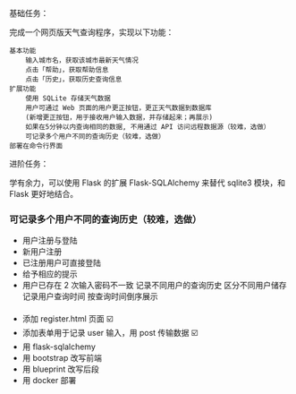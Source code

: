 基础任务：

完成一个网页版天气查询程序，实现以下功能：

    基本功能
        输入城市名，获取该城市最新天气情况
        点击「帮助」，获取帮助信息
        点击「历史」，获取历史查询信息
    扩展功能
        使用 SQLite 存储天气数据
        用户可通过 Web 页面的用户更正按钮，更正天气数据到数据库
        (新增更正按钮，用于接收用户输入数据，并存储起来；再展示)
        如果在5分钟以内查询相同的数据, 不用通过 API 访问远程数据源（较难，选做）
        可记录多个用户不同的查询历史（较难，选做）
    部署在命令行界面

进阶任务：

学有余力，可以使用 Flask 的扩展 Flask-SQLAlchemy 来替代 sqlite3 模块，和 Flask 更好地结合。
### 可记录多个用户不同的查询历史（较难，选做）
- 用户注册与登陆
- 新用户注册
- 已注册用户可直接登陆
- 给予相应的提示
- 用户已存在
2 次输入密码不一致
记录不同用户的查询历史
区分不同用户储存
记录用户查询时间
按查询时间倒序展示
####
- 添加 register.html 页面 ☑️
- 添加表单用于记录 user 输入，用 post 传输数据 ☑️
- 用 flask-sqlalchemy 
- 用 bootstrap 改写前端
- 用 blueprint 改写后段
- 用 docker 部署

